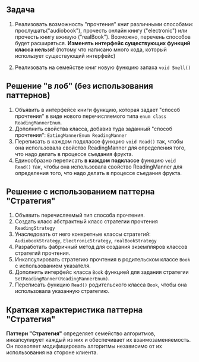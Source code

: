 ## Задача
 
 1. Реализовать возможность "прочтения" книг различными способами: прослушать("audiobook"), прочесть онлайн книгу ("electronic") или прочесть книгу вживую ("realBook").
    Возможно, перечень способов будет расширяться. **Изменять интерфейс существующих функций класса нельзя!** (потому что написано много кода, который использует существующий интерфейс)
 
 2. Реализовать на семействе книг новую функцию запаха ``void Smell()``
 
 ## Решение "в лоб" (без использования паттернов)
 
 1. Объявить в интерфейсе книги функцию, которая задает "способ прочтения" в виде нового перечисляемого типа ``enum class ReadingMannerEnum``.
 2. Дополнить свойства класса, добавив туда заданный "способ прочтения": ``EatingMannerEnum ReadingManner``
 3. Переписать в каждом подклассе функцию ``void Read()`` так, чтобы она использовала свойство ReadingManner для определения того, что надо делать в процессе съедания фрукта.
 3. Единообразно переписать **в каждом подклассе** функцию ``void Read()`` так, чтобы она использовала свойство ReadingManner для определения того, что надо делать в процессе съедания фрукта.
 
 ## Решение с использованием паттерна "Стратегия"
 
 1. Объявить перечисляемый тип способа прочтения.
 2. Создать класс абстрактный класс стратегии прочтения ``ReadingStrategy``
 3. Унаследовать от него конкретные классы стратегий: ``AudiobookStrategy``, ``ElectronicStrategy``, ``realBookStrategy``
 4. Разработать фабричный метод для создания экземпляров классов стратегий прочтения.
 5. Инкапсулировать стратегию прочтения в родительском классе ``Book`` с использованием указателя.
 6. Дополнить интерфейс класса ``Book`` функцией для задания стратегии ``SetReadingManner(ReadingMannerEnum)``.
 7. Переписать функцию ``Read()`` родительского класса ``Book``, чтобы она использовала указанную стратегию.
 
 ## Краткая характеристика паттерна "Стратегия"
 
 **Паттерн "Стратегия"** определяет семейство алгоритмов, инкапсулирует каждый из них и обеспечивает их взаимозаменяемость.
   Он позволяет модифицировать алгоритмы независимо от их использования на стороне клиента.
